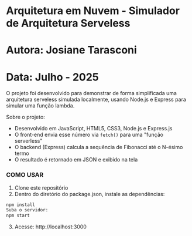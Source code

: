 # Arquitetura em Nuvem - Simulador de Arquitetura Serveless
# Autora: Josiane Tarasconi
# Data: Julho - 2025

O projeto foi desenvolvido para demonstrar de forma simplificada uma arquitetura serveless simulada localmente, usando Node.js e Express para simular uma função lambda.

Sobre o projeto:
- Desenvolvido em JavaScript, HTML5, CSS3, Node.js e Express.js
- O front-end envia esse número via `fetch()` para uma "função serverless"
- O backend (Express) calcula a sequência de Fibonacci até o N-ésimo termo
- O resultado é retornado em JSON e exibido na tela


### COMO USAR
1. Clone este repositório
2. Dentro do diretório do package.json, instale as dependências:
```bash
npm install
Suba o servidor:
npm start
```
3. Acesse: http://localhost:3000

